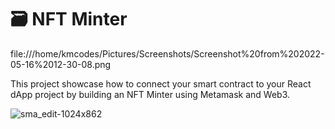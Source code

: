 # 🗃 NFT Minter 

 file:///home/kmcodes/Pictures/Screenshots/Screenshot%20from%202022-05-16%2012-30-08.png
 
This project showcase how to connect your smart contract to your React dApp project by building an NFT Minter using Metamask and Web3.

![sma_edit-1024x862](https://user-images.githubusercontent.com/103285633/172973192-a445c5b0-219a-4c8a-8bf7-229455b644ab.png)
